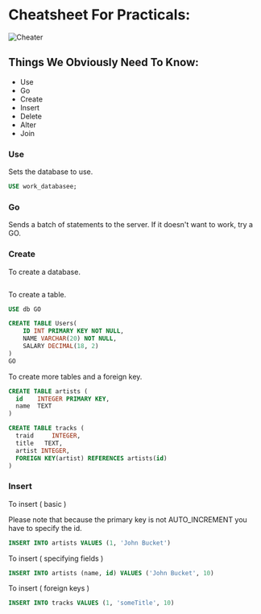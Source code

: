 # Cheatsheet For Practicals:

![Cheater](http://www.cheat-sheets.org/saved-copy/sql-server-cheat-sheet.png)

## Things We Obviously Need To Know:

* Use
* Go
* Create
* Insert
* Delete
* Alter
* Join

### Use

Sets the database to use.

```sql
USE work_databasee;
```

### Go

Sends a batch of statements to the server. If it doesn't want to work, try a GO.

### Create

To create a database.

```sql

```

To create a table.

```sql
USE db GO

CREATE TABLE Users(
	ID INT PRIMARY KEY NOT NULL,
	NAME VARCHAR(20) NOT NULL,
	SALARY DECIMAL(18, 2)
)
GO
```

To create more tables and a foreign key.

```sql
CREATE TABLE artists (
  id    INTEGER PRIMARY KEY, 
  name  TEXT
)

CREATE TABLE tracks (
  traid     INTEGER, 
  title   TEXT, 
  artist INTEGER,
  FOREIGN KEY(artist) REFERENCES artists(id)
)
```


### Insert

To insert ( basic )

Please note that because the primary key is not AUTO_INCREMENT
you have to specify the id.

```sql
INSERT INTO artists VALUES (1, 'John Bucket')
```
To insert ( specifying fields )

```sql
INSERT INTO artists (name, id) VALUES ('John Bucket', 10)
```

To insert ( foreign keys )

```sql
INSERT INTO tracks VALUES (1, 'someTitle', 10)
```
